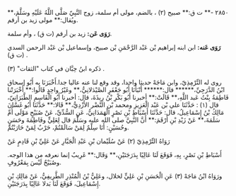 ٢٨٥٠ -** ت ق:** صبيح (٢) ، بالضم، مولى أم سلمة، زوج النَّبِيّ صَلَّى اللَّهُ عَلَيْهِ وسَلَّمَ،** ويُقال:** مولى زيد بن أرقم.

**رَوَى عَن:** زيد بن أرقم (ت ق) ، وأم سلمة.

**رَوَى عَنه:** ابن ابنه إبراهيم بْن عَبْد الرَّحْمَنِ بْن صبيح، وإسماعيل بْن عَبْد الرحمن السدي (ت ق) .

ذكره ابنُ حِبَّان في كتاب "الثقات" (٣) .

روى له التِّرْمِذِيّ، وابن مَاجَهْ حديثا واحدا، وقد وقع لنا عنه عاليا جدا.أَخْبَرَنَا به أَبُو إسحاق ابْنُ الدَّرَجِيِّ،****** قال:****** أَنْبَأَنَا أَبُو جَعْفَرٍ الصَّيْدَلانِيُّ،** وغَيْرُ واحِدٍ قَالُوا:** أَخْبَرَتْنا فَاطِمَةُ بِنْتُ عَبد اللَّهِ،** قَالَتْ:** أخبرنا أَبُو بَكْرِ بْنُ رِيذَةَ، قال: أخبرنا أَبُو الْقَاسِمِ الطَّبَرَانِيّ، قال (١) : حَدَّثَنَا علي بْن عَبْد الْعَزِيزِ ومحمد بْن النَّضْر الأَزْدِيُّ،** قَالا:** حَدَّثَنَا أَبُو غَسَّانَ مَالِكُ بْنُ إِسْمَاعِيلُ، قال: حَدَّثَنَا أَسْبَاطِ بْنِ نَصْرٍ الْهَمَدَانِيُّ، عَنِ السُّدِّيِّ، عَنْ صُبَيْحٍ مَوْلَى أُمِّ سَلَمَةَ،** عَنْ زَيْدِ بْنِ أَرْقَمَ:** أَنَّ النَّبِيَّ صلى الله عليه وسَلَّمَ قال لِعَلِيٍّ وفَاطِمَةَ وحَسَنٍ وحُسَيْنٍ: أَنَا سِلْمٌ لِمَنْ سَالَمْتُمْ، حَرْبٌ لِمَنْ حَارَبْتُمْ.

رَوَاهُ التِّرْمِذِيّ (٢) عَنْ سُلَيْمان بْنِ عَبْدِ الْجَبَّارِ عَنْ عَلِيِّ بْنِ قَادِمٍ عَنْ

أَسْبَاطِ بْنِ نَصْرٍ، بِهِ، فَوَقَعَ لَنَا عَالِيًا بِدَرَجَتَيْنِ،** وَقَال:** غَرِيبٌ إنما نعرفه من هذا الوجه. وصُبَيْحٌ لَيْسَ بِمَعْرُوفٍ.

ورَوَاهُ ابْنُ مَاجَهْ (٣) عَنِ الْحَسَنِ بْنِ عَلِيٍّ لخلال، وعَلِيُّ بْنُ الْمُنْذِرِ الطَّرِيفِيُّ، عَنْ مَالِكِ بْنِ إِسْمَاعِيلَ، فَوَقَعَ لَنَا بَدلا عَالِيًا بِدَرَجَتَيْنِ.